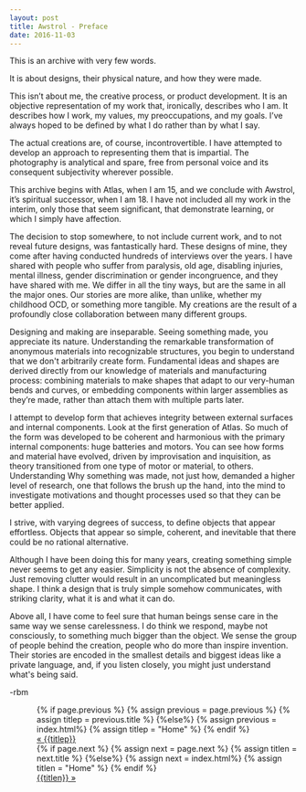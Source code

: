 ```yaml
---
layout: post
title: Awstrol - Preface
date: 2016-11-03
---
```

This is an archive with very few words.

It is about designs, their physical nature, and how they were made. 

This isn’t about me, the creative process, or product development. It is an objective representation of my work that, ironically, describes who I am. It describes how I work, my values, my preoccupations, and my goals. I’ve always hoped to be defined by what I do rather than by what I say. 

The actual creations are, of course, incontrovertible. I have attempted to develop an approach to representing them that is impartial. The photography is analytical and spare, free from personal voice and its consequent subjectivity wherever possible.

This archive begins with Atlas, when I am 15, and we conclude with Awstrol, it’s spiritual successor, when I am 18. I have not included all my work in the interim, only those that seem significant, that demonstrate learning, or which I simply have affection. 

The decision to stop somewhere, to not include current work, and to not reveal future designs, was fantastically hard. These designs of mine, they come after having conducted hundreds of interviews over the years. I have shared with people who suffer from paralysis, old age, disabling injuries, mental illness, gender discrimination or gender incongruence, and they have shared with me. We differ in all the tiny ways, but are the same in all the major ones. Our stories are more alike, than unlike, whether my childhood OCD, or something more tangible. My creations are the result of a profoundly close collaboration between many different groups.

Designing and making are inseparable. Seeing something made, you appreciate its nature. Understanding the remarkable transformation of anonymous materials into recognizable structures, you begin to understand that we don't arbitrarily create form. Fundamental ideas and shapes are derived directly from our knowledge of materials and manufacturing process: combining materials to make shapes that adapt to our very-human bends and curves, or embedding components within larger assemblies as they’re made, rather than attach them with multiple parts later. 

I attempt to develop form that achieves integrity between external surfaces and internal components. Look at the first generation of Atlas. So much of the form was developed to be coherent and harmonious with the primary internal components: huge batteries and motors. You can see how forms and material have evolved, driven by improvisation and inquisition, as theory transitioned from one type of motor or material, to others. Understanding Why something was made, not just how, demanded a higher level of research, one that follows the brush up the hand, into the mind to investigate motivations and thought processes used so that they can be better applied.

I strive, with varying degrees of success, to define objects that appear effortless. Objects that appear so simple, coherent, and inevitable that there could be no rational alternative. 

Although I have been doing this for many years, creating something simple never seems to get any easier. Simplicity is not the absence of complexity. Just removing clutter would result in an uncomplicated but meaningless shape. I think a design that is truly simple somehow communicates, with striking clarity, what it is and what it can do. 

Above all, I have come to feel sure that human beings sense care in the same way we sense carelessness. I do think we respond, maybe not consciously, to something much bigger than the object. We sense the group of people behind the creation, people who do more than inspire invention. Their stories are encoded in the smallest details and biggest ideas like a private language, and, if you listen closely, you might just understand what's being said.

-rbm

<ul class="footer">
    <ul class="button">
        {% if page.previous %}
            {% assign previous = page.previous %}
            {% assign titlep = previous.title %}
        {%else%}
            {% assign previous = index.html%}
            {% assign titlep = "Home" %}
        {% endif %}
        <div class="button0"><a href="{{site.baseurl}}{{previous.url}}">&laquo; {{titlep}}</a></div>
        {% if page.next %}
            {% assign next = page.next %}
            {% assign titlen = next.title %}
        {%else%}
            {% assign next = index.html%}
            {% assign titlen = "Home" %}
        {% endif %}
        <div class="button0"><a href="{{site.baseurl}}{{next.url}}">{{titlen}} &raquo;</a></div>         
    </ul>
</ul>
